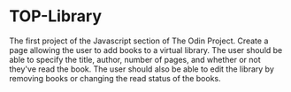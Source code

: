 # TOP-Library

The first project of the Javascript section of The Odin Project. Create a page allowing the user to add books to a virtual library.
The user should be able to specify the title, author, number of pages, and whether or not they've read the book. 
The user should also be able to edit the library by removing books or changing the read status of the books.
